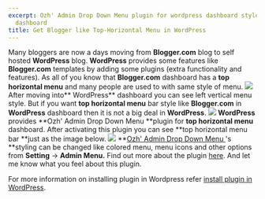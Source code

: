 ```yaml
---
excerpt: Ozh' Admin Drop Down Menu plugin for wordpress dashboard style like blogger.com
  dashboard
title: Get Blogger like Top-Horizontal Menu in WordPress
---
```


Many bloggers are now a days moving from **Blogger.com** blog to self hosted **WordPress** blog. **WordPress** provides some features like **Blogger.com** templates by adding some plugins (extra functionality and features).
As all of you know that **Blogger.com** dashboard has a **top horizontal menu** and many people are used to with same style of menu.
[![](https://rtcamp.com/wp-content/uploads/2010/07/menu-bar-blogger-to-wordpress-600x79.png)](https://rtcamp.com/wp-content/uploads/2010/07/menu-bar-blogger-to-wordpress.png)
After moving into** WordPress** dashboard you can see left vertical menu style. But if you want **top horizontal menu** bar style like **Blogger.com** in **WordPress** dashboard then it is not a big deal in **WordPress**.
[![](https://rtcamp.com/wp-content/uploads/2010/07/menu-left-blogger-to-wordpress.png)](https://rtcamp.com/wp-content/uploads/2010/07/menu-left-blogger-to-wordpress.png)
**WordPress** provides **Ozh' Admin Drop Down Menu **plugin for **top horizontal menu** dashboard. After activating this plugin you can see **top horizontal menu bar **just as the image below.
[![](https://rtcamp.com/wp-content/uploads/2010/07/menu-top-blogger-to-wordpress-600x57.png)](https://rtcamp.com/wp-content/uploads/2010/07/menu-top-blogger-to-wordpress.png)
**[Ozh' Admin Drop Down Menu ](http://wordpress.org/extend/plugins/ozh-admin-drop-down-menu/)'s **styling can be changed like colored menu, menu icons and other options from **Setting** -> **Admin Menu.** Find out more about the plugin [here](http://planetozh.com/blog/my-projects/wordpress-admin-menu-drop-down-css/). And let me know what you feel about this plugin.

For more information on installing plugin in Wordpress refer [install plugin in WordPress](http://bloggertowp.org/managing-plugins-in-wordpress/).
